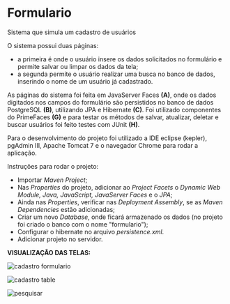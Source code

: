 # Formulario
Sistema que simula um cadastro de usuários

O sistema possui duas páginas:
- a primeira é onde o usuário insere os dados solicitados no formulário e permite salvar ou limpar os dados da tela;
- a segunda permite o usuário realizar uma busca no banco de dados, inserindo o nome de um usuário já cadastrado.

As páginas do sistema foi feita em JavaServer Faces **(A)**, onde os dados digitados nos campos do formulário são persistidos no banco de dados PostgreSQL **(B)**, utilizando JPA e Hibernate **(C)**. Foi utilizado componentes do PrimeFaces **(G)** e para testar os métodos de  salvar, atualizar, deletar e buscar usuários foi feito testes com JUnit **(H)**.

Para o desenvolvimento do projeto foi utilizado a IDE eclipse (kepler), pgAdmin III, Apache Tomcat 7 e o navegador Chrome para rodar a aplicação.

Instruções para rodar o projeto:
- Importar *Maven Project*;
- Nas *Properties* do projeto, adicionar ao *Project Facets* o *Dynamic Web Module, Java, JavaScript, JavaServer Faces* e o *JPA*;
- Ainda nas *Properties*, verificar nas *Deployment Assembly*, se as *Maven Dependencies* estão adicionadas;
- Criar um novo *Database*, onde ficará armazenado os dados (no projeto foi criado o banco com o nome "formulario");
- Configurar o hibernate no arquivo *persistence.xml*.
- Adicionar projeto no servidor.

**VISUALIZAÇÃO DAS TELAS:**

![cadastro formulario](https://user-images.githubusercontent.com/38672183/72311409-55f4f300-3663-11ea-8ba3-4112de698bc6.png)

![cadastro table](https://user-images.githubusercontent.com/38672183/72311410-59887a00-3663-11ea-84b8-d35700b75859.png)

![pesquisar](https://user-images.githubusercontent.com/38672183/72311415-5c836a80-3663-11ea-87b4-f429626e57e2.png)
